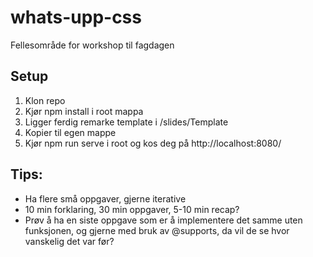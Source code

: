 # whats-upp-css
Fellesområde for workshop til fagdagen

## Setup
 1. Klon repo
 2. Kjør npm install i root mappa
 3. Ligger ferdig remarke template i /slides/Template
 4. Kopier til egen mappe
 5. Kjør npm run serve i root og kos deg på http://localhost:8080/

## Tips:
 * Ha flere små oppgaver, gjerne iterative
 * 10 min forklaring, 30 min oppgaver, 5-10 min recap?
 * Prøv å ha en siste oppgave som er å implementere det samme uten funksjonen, og gjerne med bruk av @supports, da vil de se hvor vanskelig det var før?
